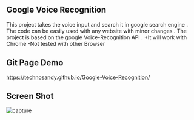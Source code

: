 ## Google Voice Recognition 
This project takes the voice input and search it in google search engine . 
The code can be easily used with any website with minor changes . 
The project is based on the google Voice-Recognition API . 
+It will work with Chrome 
-Not tested with other Browser 

## Git Page Demo
https://technosandy.github.io/Google-Voice-Recognition/

## Screen Shot
![capture](https://cloud.githubusercontent.com/assets/22931190/21256958/59d57bea-c39b-11e6-85bd-5d67e9f859d3.PNG)

